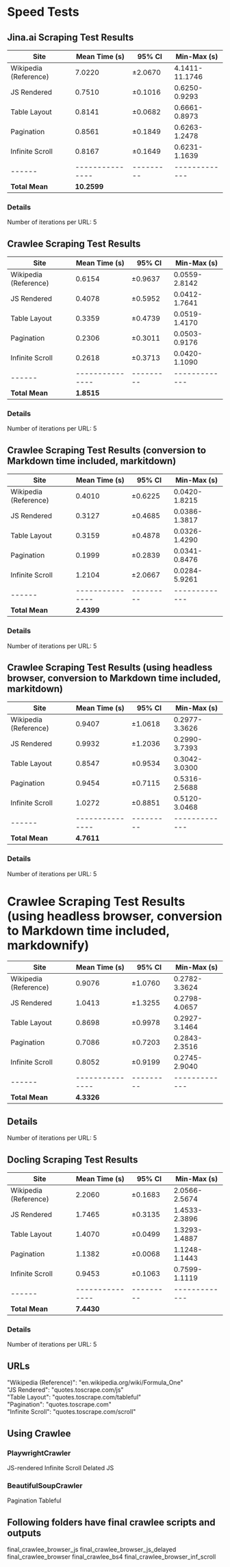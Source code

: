 # Speed Tests

## Jina.ai Scraping Test Results

| Site | Mean Time (s) | 95% CI | Min-Max (s) |
|------|---------------|---------|-------------|
| Wikipedia (Reference) | 7.0220 | ±2.0670 | 4.1411-11.1746 |
| JS Rendered | 0.7510 | ±0.1016 | 0.6250-0.9293 |
| Table Layout | 0.8141 | ±0.0682 | 0.6661-0.8973 |
| Pagination | 0.8561 | ±0.1849 | 0.6263-1.2478 |
| Infinite Scroll | 0.8167 | ±0.1649 | 0.6231-1.1639 |
|------|---------------|---------|-------------|
| **Total Mean** | **10.2599** | | |

### Details
Number of iterations per URL: 5

## Crawlee Scraping Test Results

| Site | Mean Time (s) | 95% CI | Min-Max (s) |
|------|---------------|---------|-------------|
| Wikipedia (Reference) | 0.6154 | ±0.9637 | 0.0559-2.8142 |
| JS Rendered | 0.4078 | ±0.5952 | 0.0412-1.7641 |
| Table Layout | 0.3359 | ±0.4739 | 0.0519-1.4170 |
| Pagination | 0.2306 | ±0.3011 | 0.0503-0.9176 |
| Infinite Scroll | 0.2618 | ±0.3713 | 0.0420-1.1090 |
|------|---------------|---------|-------------|
| **Total Mean** | **1.8515** | | |

### Details
Number of iterations per URL: 5

## Crawlee Scraping Test Results (conversion to Markdown time included, markitdown)

| Site | Mean Time (s) | 95% CI | Min-Max (s) |
|------|---------------|---------|-------------|
| Wikipedia (Reference) | 0.4010 | ±0.6225 | 0.0420-1.8215 |
| JS Rendered | 0.3127 | ±0.4685 | 0.0386-1.3817 |
| Table Layout | 0.3159 | ±0.4878 | 0.0326-1.4290 |
| Pagination | 0.1999 | ±0.2839 | 0.0341-0.8476 |
| Infinite Scroll | 1.2104 | ±2.0667 | 0.0284-5.9261 |
|------|---------------|---------|-------------|
| **Total Mean** | **2.4399** | | |

### Details
Number of iterations per URL: 5


## Crawlee Scraping Test Results (using headless browser, conversion to Markdown time included, markitdown)

| Site | Mean Time (s) | 95% CI | Min-Max (s) |
|------|---------------|---------|-------------|
| Wikipedia (Reference) | 0.9407 | ±1.0618 | 0.2977-3.3626 |
| JS Rendered | 0.9932 | ±1.2036 | 0.2990-3.7393 |
| Table Layout | 0.8547 | ±0.9534 | 0.3042-3.0300 |
| Pagination | 0.9454 | ±0.7115 | 0.5316-2.5688 |
| Infinite Scroll | 1.0272 | ±0.8851 | 0.5120-3.0468 |
|------|---------------|---------|-------------|
| **Total Mean** | **4.7611** | | |

### Details
Number of iterations per URL: 5

# Crawlee Scraping Test Results (using headless browser, conversion to Markdown time included, markdownify)

| Site | Mean Time (s) | 95% CI | Min-Max (s) |
|------|---------------|---------|-------------|
| Wikipedia (Reference) | 0.9076 | ±1.0760 | 0.2782-3.3624 |
| JS Rendered | 1.0413 | ±1.3255 | 0.2798-4.0657 |
| Table Layout | 0.8698 | ±0.9978 | 0.2927-3.1464 |
| Pagination | 0.7086 | ±0.7203 | 0.2843-2.3516 |
| Infinite Scroll | 0.8052 | ±0.9199 | 0.2745-2.9040 |
|------|---------------|---------|-------------|
| **Total Mean** | **4.3326** | | |

## Details
Number of iterations per URL: 5



## Docling Scraping Test Results

| Site | Mean Time (s) | 95% CI | Min-Max (s) |
|------|---------------|---------|-------------|
| Wikipedia (Reference) | 2.2060 | ±0.1683 | 2.0566-2.5674 |
| JS Rendered | 1.7465 | ±0.3135 | 1.4533-2.3896 |
| Table Layout | 1.4070 | ±0.0499 | 1.3293-1.4887 |
| Pagination | 1.1382 | ±0.0068 | 1.1248-1.1443 |
| Infinite Scroll | 0.9453 | ±0.1063 | 0.7599-1.1119 |
|------|---------------|---------|-------------|
| **Total Mean** | **7.4430** | | |

### Details
Number of iterations per URL: 5

## URLs
"Wikipedia (Reference)": "en.wikipedia.org/wiki/Formula_One" \
"JS Rendered": "quotes.toscrape.com/js" \
"Table Layout": "quotes.toscrape.com/tableful" \
"Pagination": "quotes.toscrape.com" \
"Infinite Scroll": "quotes.toscrape.com/scroll"


## Using Crawlee
### PlaywrightCrawler
JS-rendered
Infinite Scroll
Delated JS

### BeautifulSoupCrawler
Pagination
Tableful


## Following folders have final crawlee scripts and outputs

final_crawlee_browser_js
final_crawlee_browser_js_delayed
final_crawlee_browser
final_crawlee_bs4
final_crawlee_browser_inf_scroll
